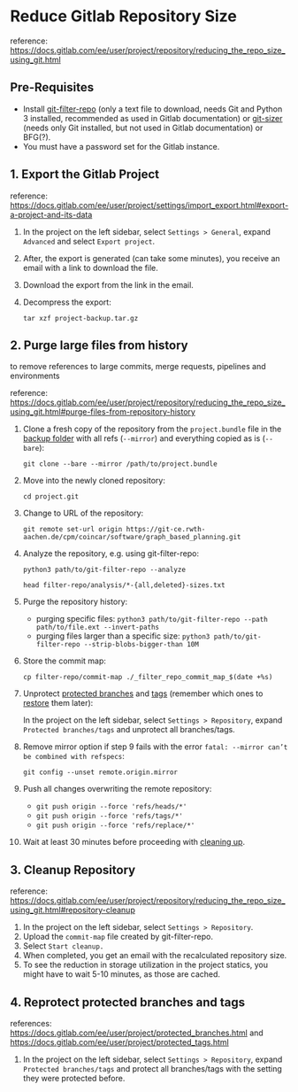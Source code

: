 # Reduce Gitlab Repository Size
reference: https://docs.gitlab.com/ee/user/project/repository/reducing_the_repo_size_using_git.html


## Pre-Requisites
- Install [git-filter-repo](https://github.com/newren/git-filter-repo/blob/main/INSTALL.md) (only a text file to download, needs Git and Python 3 installed, recommended as used in Gitlab documentation) or [git-sizer](https://github.com/github/git-sizer#getting-started) (needs only Git installed, but not used in Gitlab documentation) or BFG(?).
- You must have a password set for the Gitlab instance.


## 1. Export the Gitlab Project
reference: https://docs.gitlab.com/ee/user/project/settings/import_export.html#export-a-project-and-its-data
1. In the project on the left sidebar, select ```Settings > General```, expand ```Advanced``` and select ```Export project```.
2. After, the export is generated (can take some minutes), you receive an email with a link to download the file.
3. Download the export from the link in the email.
4. Decompress the export:

    ```tar xzf project-backup.tar.gz```


## 2. Purge large files from history
to remove references to large commits, merge requests, pipelines and environments

reference: https://docs.gitlab.com/ee/user/project/repository/reducing_the_repo_size_using_git.html#purge-files-from-repository-history

1. Clone a fresh copy of the repository from the ```project.bundle``` file in the [backup folder](#1-export-the-gitlab-project) with all refs (```--mirror```) and everything copied as is (```--bare```):
    
    ```git clone --bare --mirror /path/to/project.bundle```
2. Move into the newly cloned repository:
   
   ```cd project.git```
3. Change to URL of the repository:

    ```git remote set-url origin https://git-ce.rwth-aachen.de/cpm/coincar/software/graph_based_planning.git```
4. Analyze the repository, e.g. using git-filter-repo:
   
   ```python3 path/to/git-filter-repo --analyze```

    ```head filter-repo/analysis/*-{all,deleted}-sizes.txt```
5. Purge the repository history:
   - purging specific files: ```python3 path/to/git-filter-repo --path path/to/file.ext --invert-paths```
   - purging files larger than a specific size: ```python3 path/to/git-filter-repo --strip-blobs-bigger-than 10M```
6. Store the commit map:

    ```cp filter-repo/commit-map ./_filter_repo_commit_map_$(date +%s)```
7. Unprotect [protected branches](https://docs.gitlab.com/ee/user/project/protected_tags.html) and [tags](https://docs.gitlab.com/ee/user/project/protected_tags.html) (remember which ones to [restore](#4-reprotect-protected-branches-and-tags) them later):

    In the project on the left sidebar, select ```Settings > Repository```, expand ```Protected branches/tags``` and unprotect all branches/tags.
8. Remove mirror option if step 9 fails with the error ```fatal: --mirror can’t be combined with refspecs```:
   
    ```git config --unset remote.origin.mirror```
9.  Push all changes overwriting the remote repository:
    - ```git push origin --force 'refs/heads/*'```
    - ```git push origin --force 'refs/tags/*'```
    - ```git push origin --force 'refs/replace/*'```
10. Wait at least 30 minutes before proceeding with [cleaning up](#3-cleanup-repository).


## 3. Cleanup Repository
reference: https://docs.gitlab.com/ee/user/project/repository/reducing_the_repo_size_using_git.html#repository-cleanup

1. In the project on the left sidebar, select ```Settings > Repository```.
2. Upload the ```commit-map``` file created by git-filter-repo.
3. Select ```Start cleanup.```
4. When completed, you get an email with the recalculated repository size.
5. To see the reduction in storage utilization in the project statics, you might have to wait 5-10 minutes, as those are cached.


## 4. Reprotect protected branches and tags
references: https://docs.gitlab.com/ee/user/project/protected_branches.html and https://docs.gitlab.com/ee/user/project/protected_tags.html

1. In the project on the left sidebar, select ```Settings > Repository```, expand ```Protected branches/tags``` and protect all branches/tags with the setting they were protected before.
